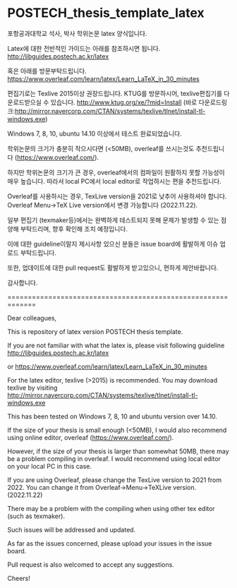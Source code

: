 # POSTECH_thesis_template_latex

포항공과대학교 석사, 박사 학위논문 latex 양식입니다.


Latex에 대한 전반적인 가이드는 아래를 참조하시면 됩니다.
http://libguides.postech.ac.kr/latex

혹은 아래를 방문부탁드립니다.
https://www.overleaf.com/learn/latex/Learn_LaTeX_in_30_minutes


편집기로는 Texlive 2015이상 권장드립니다. KTUG를 방문하시어, texlive편집기를 다운로드받으실 수 있습니다.
http://www.ktug.org/xe/?mid=Install
(바로 다운로드링크:http://mirror.navercorp.com/CTAN/systems/texlive/tlnet/install-tl-windows.exe)

Windows 7, 8, 10, ubuntu 14.10 이상에서 테스트 완료되었습니다.

학위논문의 크기가 충분히 작으시다면 (<50MB), overleaf를 쓰시는것도 추천드립니다 (https://www.overleaf.com/).

하지만 학위논문의 크기가 큰 경우, overleaf에서의 컴파일이 원활하지 못할 가능성이 매우 높습니다. 따라서 local PC에서 local editor로 작업하시는 편을 추천드립니다.

Overleaf를 사용하시는 경우, TexLive version을 2021로 낮추어 사용하셔야 합니다. Overleaf Menu->TeX Live version에서 변경 가능합니다 (2022.11.22).


일부 편집기 (texmaker등)에서는 완벽하게 테스트되지 못해 문제가 발생할 수 있는 점 양해 부탁드리며, 향후 확인해 조치 예정입니다.

이에 대한 guideline이랄지 제시사항 있으신 분들은 issue board에 활발하게 이슈 업로드 부탁드립니다.

또한, 업데이트에 대한 pull request도 활발하게 받고있으니, 편하게 제안바랍니다.


감사합니다.


=============================================================

Dear colleagues,

This is repository of latex version POSTECH thesis template.

If you are not familiar with what the latex is, please visit following guideline
http://libguides.postech.ac.kr/latex

or 
https://www.overleaf.com/learn/latex/Learn_LaTeX_in_30_minutes

For the latex editor, texlive (>2015) is recommended. You may download texlive by visiting 
http://mirror.navercorp.com/CTAN/systems/texlive/tlnet/install-tl-windows.exe

This has been tested on Windows 7, 8, 10 and ubuntu version over 14.10.

If the size of your thesis is small enough (<50MB), I would also recommend using online editor, overleaf (https://www.overleaf.com/).

However, if the size of your thesis is larger than somewhat 50MB, there may be a problem compiling in overleaf. I would recommend using local editor on your local PC in this case.

If you are using Overleaf, please change the TexLive version to 2021 from 2022. You can change it from Overleaf->Menu->TeXLive version. (2022.11.22)


There may be a problem with the compiling when using other tex editor (such as texmaker).

Such issues will be addressed and updated.

As far as the issues concerned, please upload your issues in the issue board.

Pull request is also welcomed to accept any suggestions.


Cheers!
